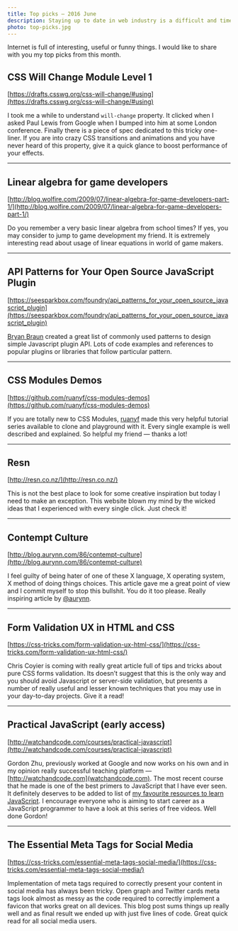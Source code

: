 ```yaml
---
title: Top picks — 2016 June
description: Staying up to date in web industry is a difficult and time consuming task. I would like to share with you my top finds from the past month.
photo: top-picks.jpg
---
```


Internet is full of interesting, useful or funny things. I would like to share with you my top picks from this month.

## CSS Will Change Module Level 1

[https://drafts.csswg.org/css-will-change/#using](https://drafts.csswg.org/css-will-change/#using)

I took me a while to understand `will-change` property. It clicked when I asked Paul Lewis from Google when I bumped into him at some London conference. Finally there is a piece of spec dedicated to this tricky one-liner. If you are into crazy CSS transitions and animations and you have never heard of this property, give it a quick glance to boost performance of your effects.

- - -

## Linear algebra for game developers

[http://blog.wolfire.com/2009/07/linear-algebra-for-game-developers-part-1/](http://blog.wolfire.com/2009/07/linear-algebra-for-game-developers-part-1/)

Do you remember a very basic linear algebra from school times? If yes, you may consider to jump to game development my friend. It is extremely interesting read about usage of linear equations in world of game makers.

- - -

## API Patterns for Your Open Source JavaScript Plugin

[https://seesparkbox.com/foundry/api_patterns_for_your_open_source_javascript_plugin](https://seesparkbox.com/foundry/api_patterns_for_your_open_source_javascript_plugin)

[Bryan Braun](https://twitter.com/bryanebraun) created a great list of commonly used patterns to design simple Javascript plugin API. Lots of code examples and references to popular plugins or libraries that follow particular pattern.

- - -

## CSS Modules Demos

[https://github.com/ruanyf/css-modules-demos](https://github.com/ruanyf/css-modules-demos)

If you are totally new to CSS Modules, [ruanyf](https://twitter.com/ruanyf) made this very helpful tutorial series available to clone and playground with it. Every single example is well described and explained. So helpful my friend — thanks a lot!

- - -

## Resn

[http://resn.co.nz/](http://resn.co.nz/)

This is not the best place to look for some creative inspiration but today I need to make an exception. This website blown my mind by the wicked ideas that I experienced with every single click. Just check it!

- - -

## Contempt Culture

[http://blog.aurynn.com/86/contempt-culture](http://blog.aurynn.com/86/contempt-culture)

I feel guilty of being hater of one of these X language, X operating system, X method of doing things choices. This article gave me a great point of view and I commit myself to stop this bullshit. You do it too please. Really inspiring article by [@aurynn](https://twitter.com/aurynn).

- - -

## Form Validation UX in HTML and CSS

[https://css-tricks.com/form-validation-ux-html-css/](https://css-tricks.com/form-validation-ux-html-css/)

Chris Coyier is coming with really great article full of tips and tricks about pure CSS forms validation. Its doesn’t suggest that this is the only way and you should avoid Javascript or server-side validation, but presents a number of really useful and lesser known techniques that you may use in your day-to-day projects. Give it a read!

- - -

## Practical JavaScript (early access)

[http://watchandcode.com/courses/practical-javascript](http://watchandcode.com/courses/practical-javascript)

Gordon Zhu, previously worked at Google and now works on his own and in my opinion really successful teaching platform — [http://watchandcode.com](watchandcode.com). The most recent course that he made is one of the best primers to JavaScript that I have ever seen. It definitely deserves to be added to list of [my favourite resources to learn JavaScript](https://pawelgrzybek.com/my-favourite-resources-to-learn-javascript/). I encourage everyone who is aiming to start career as a JavaScript programmer to have a look at this series of free videos. Well done Gordon!

- - -

##  The Essential Meta Tags for Social Media

[https://css-tricks.com/essential-meta-tags-social-media/](https://css-tricks.com/essential-meta-tags-social-media/)

Implementation of meta tags required to correctly present your content in social media has always been tricky. Open graph and Twitter cards meta tags look almost as messy as the code required to correctly implement a favicon that works great on all devices. This blog post sums things up really well and as final result we ended up with just five lines of code. Great quick read for all social media users.
